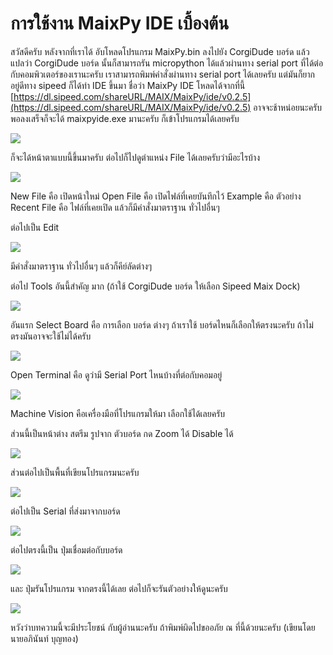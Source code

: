 # การใช้งาน MaixPy IDE เบื้องต้น

สวัสดีครับ หลังจากที่เราได้ อับโหลดโปรแกรม MaixPy.bin ลงไปยัง CorgiDude บอร์ด แล้ว แปลว่า CorgiDude บอร์ด นั้นก็สามารถรัน micropython ได้แล้วผ่านทาง serial port ที่ได้ต่อกับคอมพิวเตอร์ของเรานะครับ เราสามารถพิมพ์คำสั่งผ่านทาง serial port ได้เลยครับ แต่มันก็ยากอยู่ดีทาง sipeed ก็ได้ทำ IDE ขึ้นมา ชื่อว่า MaixPy IDE โหลดได้จากที่นี้ [https://dl.sipeed.com/shareURL/MAIX/MaixPy/ide/v0.2.5](https://dl.sipeed.com/shareURL/MAIX/MaixPy/ide/v0.2.5) อาจจะช้าหน่อยนะครับ พอลงเสร็จก็จะได้ maixpyide.exe มานะครับ ก็เข้าโปรแกรมได้เลยครับ

![](https://ff.lnwfile.com/_/ff/_raw/vk/rb/a9.jpg)

ก็จะได้หน้าตาแบบนี้ขึ้นมาครับ
ต่อไปก็ไปดูตำแหน่ง File ได้เลยครับว่ามีอะไรบ้าง

![](https://ff.lnwfile.com/_/ff/_raw/cv/qg/pw.jpg)

New File คือ เปิดหน้าใหม่
Open File คือ เปิดไฟล์ที่เคยบันทึกไว้
Example คือ ตัวอย่าง
Recent File คือ ไฟล์ที่เคยเปิด
แล้วก็มีคำสั่งมาตราฐาน ทั่วไปอื่นๆ

ต่อไปเป็น Edit

![](https://ff.lnwfile.com/_/ff/_raw/dp/by/tu.jpg)

มีคำสั่งมาตราฐาน ทั่วไปอื่นๆ แล้วก็คีย์ลัดต่างๆ

ต่อไป Tools อันนี้สำคัญ มาก (ถ้าใช้ CorgiDude บอร์ด ให้เลือก Sipeed Maix Dock)

![](https://ff.lnwfile.com/_/ff/_raw/sy/wu/rk.jpg)

อันแรก Select Board คือ การเลือก บอร์ด ต่างๆ ถ้าเราใช้ บอร์ดไหนก็เลือกให้ตรงนะครับ ถ้าไม่ตรงมันอาจจะใช้ไม่ได้ครับ

![](https://ff.lnwfile.com/_/ff/_raw/sb/sq/z6.jpg)

Open Terminal คือ ดูว่ามี Serial Port ไหนบ้างที่ต่อกับคอมอยู่

![](https://ff.lnwfile.com/_/ff/_raw/gu/dj/lu.jpg)

Machine Vision คือเครื่องมือที่โปรแกรมให้มา เลือกใช้ได้เลยครับ

ส่วนนี้เป็นหน้าต่าง สตรีม รูปจาก ตัวบอร์ด กด Zoom ได้ Disable ได้

![](https://ff.lnwfile.com/_/ff/_raw/su/ye/s2.jpg)

ส่วนต่อไปเป็นพื้นที่เขียนโปรแกรมนะครับ

![](https://ff.lnwfile.com/_/ff/_raw/gq/fn/6e.jpg)

ต่อไปเป็น Serial ที่ส่งมาจากบอร์ด

![](https://ff.lnwfile.com/_/ff/_raw/2i/w2/1u.jpg)

ต่อไปตรงนี้เป็น ปุ่มเชื่อมต่อกับบอร์ด

![](https://ff.lnwfile.com/_/ff/_raw/io/tf/z4.jpg)

และ ปุ่มรันโปรแกรม จากตรงนี้ได้เลย
ต่อไปก็จะรันตัวอย่างให้ดูนะครับ

![](https://ff.lnwfile.com/_/ff/_raw/wm/6a/hn.jpg)

หวังว่าบทความนี้จะมีประโยชน์ กับผู้อ่านนะครับ ถ้าพิมพ์ผิดไปขออภัย ณ ที่นี้ด้วยนะครับ (เขียนโดย นายอภินันท์ บุญทอง)
